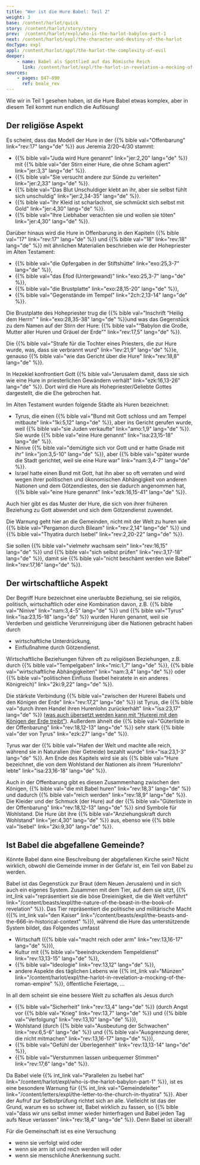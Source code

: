```yaml
---
title: "Wer ist die Hure Babel: Teil 2"
weight: 3
base: /content/harlot/quick
story: /content/harlot/story/story
prev:  /content/harlot/expl/who-is-the-harlot-babylon-part-1
next: /content/harlot/expl/the-character-and-destiny-of-the-harlot
docType: expl
appl: /content/harlot/appl/the-harlot-the-complexity-of-evil
deeper:
    - name: Babel als Spottlied auf das Römische Reich
      link: /content/harlot/expl/the-harlot-in-revelation-a-mocking-of-the-roman-empire
sources: 
    - pages: 847–890
      ref: beale_rev
---
```


Wie wir in Teil 1 gesehen haben, ist die Hure Babel etwas komplex, aber in diesem Teil kommt nun endlich die Auflösung!

## Der religiöse Aspekt

<a name="e96e"></a>
Es scheint, dass das Modell der Hure in der {{% bible val="Offenbarung" link="rev:17" lang="de" %}} aus Jeremia 2/20–4/30 stammt:

- {{% bible val="Juda wird Hure genannt" link="jer:2,20" lang="de" %}} mit {{% bible val="der Stirn einer Hure, die ohne Scham agiert" link="jer:3,3" lang="de" %}}.
- {{% bible val="Sie versucht andere zur Sünde zu verleiten" link="jer:2,33" lang="de" %}}.
- {{% bible val="Das Blut Unschuldiger klebt an ihr, aber sie selbst fühlt sich unschuldig" link="jer:2,34-35" lang="de" %}}.
- {{% bible val="Ihr Kleid ist scharlachrot, sie schmückt sich selbst mit Gold" link="jer:4,30" lang="de" %}}.
- {{% bible val="Ihre Liebhaber verachten sie und wollen sie töten" link="jer:4,30" lang="de" %}}.

Darüber hinaus wird die Hure in Offenbarung in den Kapiteln {{% bible val="17" link="rev:17" lang="de" %}} und {{% bible val="18" link="rev:18" lang="de" %}} mit ähnlichen Materialien beschrieben wie der Hohepriester im Alten Testament:

- {{% bible val="die Opfergaben in der Stiftshütte" link="exo:25,3-7" lang="de" %}},
- {{% bible val="das Efod (Untergewand)" link="exo:25,3-7" lang="de" %}},
- {{% bible val="die Brustplatte" link="exo:28,15-20" lang="de" %}},
- {{% bible val="Gegenstände im Tempel" link="2ch:2,13-14" lang="de" %}}.

Die Brustplatte des Hohepriester trug die {{% bible val="Inschrift “Heilig dem Herrn” " link="exo:28,35-38" lang="de" %}}und was das Gegenstück zu dem Namen auf der Stirn der Hure: {{% bible val="“Babylon die Große, Mutter aller Huren und Gräuel der Erde”" link="rev:17,5" lang="de" %}}.

Die {{% bible val="Strafe für die Tochter eines Priesters, die zur Hure wurde, was, dass sie verbrannt wurd" link="lev:21,9" lang="de" %}}e, genauso {{% bible val="wie das Gericht über die Hure" link="rev:18,8" lang="de" %}}.

In Hezekiel konfrontiert Gott {{% bible val="Jerusalem damit, dass sie sich wie eine Hure in priesterlichen Gewändern verhält" link="ezk:16,13-26" lang="de" %}}. Dort wird die Hure als Hohepriester/Geliebte Gottes dargestellt, die die Ehe gebrochen hat.

Im Alten Testament wurden folgende Städte als Huren bezeichnet:

- Tyrus, die einen {{% bible val="Bund mit Gott schloss und am Tempel mitbaute" link="1ki:5,12" lang="de" %}}, aber ins Gericht gerufen wurde, weil {{% bible val="sie Juden verkaufte" link="amo:1,9" lang="de" %}}. Sie wurde {{% bible val="eine Hure genannt" link="isa:23,15-18" lang="de" %}}.
- Ninive {{% bible val="demütigte sich vor Gott und er hatte Gnade mit ihr" link="jon:3,5-10" lang="de" %}}, aber {{% bible val="später wurde die Stadt gerichtet, weil sie eine Hure war" link="nam:3,4-7" lang="de" %}}.
- Israel hatte einen Bund mit Gott, hat ihn aber so oft verraten und wird wegen ihrer politischen und ökonomischen Abhängigkeit von anderen Nationen und dem Götzendiestes, den sie dadurch angenommen hat, {{% bible val="eine Hure genannt" link="ezk:16,15-41" lang="de" %}}.

Auch hier gibt es das Muster der Hure, die sich von ihrer früheren Beziehung zu Gott abwendet und sich dem Götzendienst zuwendet.

Die Warnung geht hier an die Gemeinden, nicht mit der Welt zu huren wie {{% bible val="Pergamon durch Bileam" link="rev:2,14" lang="de" %}} und {{% bible val="Thyatira durch Isebel" link="rev:2,20-22" lang="de" %}}.

Sie sollen {{% bible val="vielmehr wachsam sein" link="rev:16,15" lang="de" %}} und {{% bible val="sich selbst prüfen" link="rev:3,17-18" lang="de" %}}, damit sie {{% bible val="nicht beschämt werden wie Babel" link="rev:17,16" lang="de" %}}.

## Der wirtschaftliche Aspekt

<a name="f24d"></a>
Der Begriff Hure bezeichnet eine unerlaubte Beziehung, sei sie religiös, politisch, wirtschaftlich oder eine Kombination davon, z.B. {{% bible val="Ninive" link="nam:3,4-5" lang="de" %}} und {{% bible val="Tyrus" link="isa:23,15-18" lang="de" %}} wurden Huren genannt, weil sie Verderben und geistliche Verunreinigung über die Nationen gebracht haben durch

- wirtschaftliche Unterdrückung,
- Einflußnahme durch Götzendienst.

Wirtschaftliche Beziehungen führen oft zu religiösen Beziehungen, z.B. durch {{% bible val="Tempelgaben" link="mic:1,7" lang="de" %}}, {{% bible val="wirtschaftliche Abhängigkeiten" link="nam:3,4" lang="de" %}} oder {{% bible val="politischen Einfluss (Isebel heiratete in ein anderes Königreich)" link="2ki:9,22" lang="de" %}}.

Die stärkste Verbindung {{% bible val="zwischen der Hurerei Babels und den Königen der Erde" link="rev:17,2" lang="de" %}} ist Tyrus, die {{% bible val="durch ihren Handel ihren Hurenlohn zurückerhält" link="isa:23,17" lang="de" %}} ([was auch übersetzt werden kann mit “Hurerei mit den Königen der Erde treibt”](https://biblehub.com/interlinear/isaiah/23-17.htm)). Außerdem ähnelt die {{% bible val="Güterliste in der Offenbarung" link="rev:18,12-13" lang="de" %}} sehr stark {{% bible val="der von Tyrus" link="ezk:27" lang="de" %}}.

Tyrus war der {{% bible val="Hafen der Welt und machte alle reich, während sie in Naturalien (hier Getreide) bezahlt wurde" link="isa:23,1-3" lang="de" %}}. Am Ende des Kapitels wird sie als {{% bible val="Hure bezeichnet, die von dem Wohlstand der Nationen als ihrem “Hurenlohn” lebte" link="isa:23,16-18" lang="de" %}}.

Auch in der Offenbarung gibt es diesen Zusammenhang zwischen den Königen, {{% bible val="die mit Babel huren" link="rev:18,3" lang="de" %}} und dadurch {{% bible val="reich werden" link="rev:18,9" lang="de" %}}. Die Kleider und der Schmuck (der Hure) auf der {{% bible val="Güterliste in der Offenbarung" link="rev:18,12-13" lang="de" %}} sind Symbole für Wohlstand. Die Hure übt ihre {{% bible val="Anziehungskraft durch Wohlstand" link="jer:4,30" lang="de" %}} aus, ebenso wie {{% bible val="Isebel" link="2ki:9,30" lang="de" %}}.

## Ist Babel die abgefallene Gemeinde?

<a name="738a"></a>
Könnte Babel dann eine Beschreibung der abgefallenen Kirche sein? Nicht wirklich, obwohl die Gemeinde immer in der Gefahr ist, ein Teil von Babel zu werden.

Babel ist das Gegenstück zur Braut (dem Neuen Jerusalem) und in sich auch ein eigenes System. Zusammen mit dem Tier, auf dem sie sitzt, {{% int_link val="repräsentiert sie die böse Dreieinigkeit, die die Welt verführt" link="/content/beasts/expl/the-nature-of-the-beast-in-the-book-of-revelation" %}}. Das Tier repräsentiert die politische und militärische Macht ({{% int_link val="den Kaiser" link="/content/beasts/expl/the-beasts-and-the-666-in-historical-context" %}}), während die Hure das unterstützende System bildet, das Folgendes umfasst

- Wirtschaft ({{% bible val="macht reich oder arm" link="rev:13,16-17" lang="de" %}}),
- Kultur mit {{% bible val="beeindruckendem Tempeldienst" link="rev:13,13-15" lang="de" %}},
- {{% bible val="Ideologie" link="rev:13,12" lang="de" %}},
- andere Aspekte des täglichen Lebens wie {{% int_link val="Münzen" link="/content/harlot/expl/the-harlot-in-revelation-a-mocking-of-the-roman-empire" %}}, öffentliche Feiertage, …

In all dem scheint sie eine bessere Welt zu schaffen als Jesus durch

- {{% bible val="Sicherheit" link="rev:13,4" lang="de" %}} (durch Angst vor {{% bible val="Krieg" link="rev:13,7" lang="de" %}} und {{% bible val="Verfolgung" link="rev:13,10" lang="de" %}}),
- Wohlstand (durch {{% bible val="Ausbeutung der Schwachen" link="rev:6,5-6" lang="de" %}} und {{% bible val="Ausgrenzung derer, die nicht mitmachen" link="rev:13,16-17" lang="de" %}}),
- {{% bible val="Gefühl der Überlegenheit" link="rev:13,13-14" lang="de" %}},
- {{% bible val="Verstummen lassen unbequemer Stimmen" link="rev:17,6" lang="de" %}}.

Da Babel viele {{% int_link val="Parallelen zu Isebel hat" link="/content/harlot/expl/who-is-the-harlot-babylon-part-1" %}}, ist es eine besondere Warnung für {{% int_link val="Gemeindeleiter" link="/content/letters/expl/the-letter-to-the-church-in-thyatira" %}}. Aber der Aufruf zur Selbstprüfung richtet sich an alle. Vielleicht ist das der Grund, warum es so schwer ist, Babel wirklich zu fassen, so {{% bible val="dass wir uns selbst immer wieder hinterfragen und Babel jeden Tag aufs Neue verlassen" link="rev:18,4" lang="de" %}}. Denn Babel ist überall!

Für die Gemeinschaft ist es eine Versuchung
- wenn sie verfolgt wird oder 
- wenn sie arm ist und reich werden will oder 
- wenn sie menschliche Anerkennung sucht.
